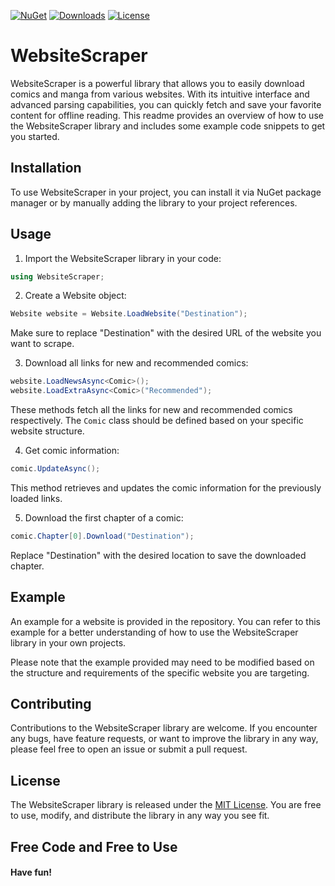 ﻿[![NuGet](https://img.shields.io/nuget/vpre/Shard.WebsiteScraper)](https://www.nuget.org/packages/Shard.WebsiteScraper) [![Downloads](https://img.shields.io/nuget/dt/Shard.WebsiteScraper)](https://www.nuget.org/packages/Shard.WebsiteScraper) [![License](https://img.shields.io/github/license/typnull/WebsiteScraper.svg)](https://github.com/typnull/downloadassistant/blob/master/LICENSE)
# WebsiteScraper

WebsiteScraper is a powerful library that allows you to easily download comics and manga from various websites. With its intuitive interface and advanced parsing capabilities, you can quickly fetch and save your favorite content for offline reading. This readme provides an overview of how to use the WebsiteScraper library and includes some example code snippets to get you started.

## Installation

To use WebsiteScraper in your project, you can install it via NuGet package manager or by manually adding the library to your project references.

## Usage

1. Import the WebsiteScraper library in your code:

```csharp
using WebsiteScraper;
```

2. Create a Website object:

```csharp
Website website = Website.LoadWebsite("Destination");
```

Make sure to replace "Destination" with the desired URL of the website you want to scrape.

3. Download all links for new and recommended comics:

```csharp
website.LoadNewsAsync<Comic>();
website.LoadExtraAsync<Comic>("Recommended");
```

These methods fetch all the links for new and recommended comics respectively. The `Comic` class should be defined based on your specific website structure.

4. Get comic information:

```csharp
comic.UpdateAsync();
```

This method retrieves and updates the comic information for the previously loaded links.

5. Download the first chapter of a comic:

```csharp
comic.Chapter[0].Download("Destination");
```
Replace "Destination" with the desired location to save the downloaded chapter.

## Example

An example for a website is provided in the repository. You can refer to this example for a better understanding of how to use the WebsiteScraper library in your own projects.

Please note that the example provided may need to be modified based on the structure and requirements of the specific website you are targeting.

## Contributing

Contributions to the WebsiteScraper library are welcome. If you encounter any bugs, have feature requests, or want to improve the library in any way, please feel free to open an issue or submit a pull request.

## License

The WebsiteScraper library is released under the [MIT License](https://opensource.org/licenses/MIT). You are free to use, modify, and distribute the library in any way you see fit.


## **Free Code** and **Free to Use**
#### Have fun!

